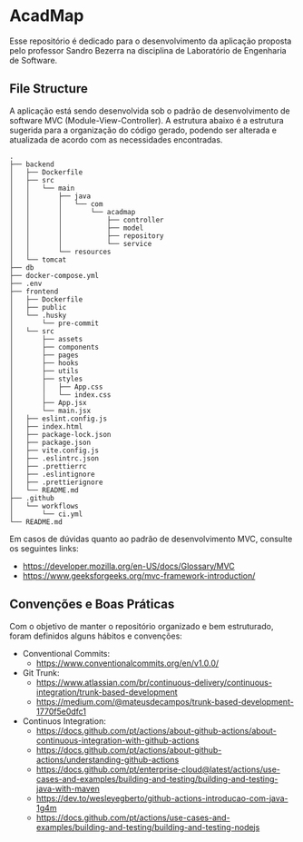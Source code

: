 # AcadMap
Esse repositório é dedicado para o desenvolvimento da aplicação proposta pelo professor Sandro Bezerra na disciplina de Laboratório de Engenharia de Software.

## File Structure
A aplicação está sendo desenvolvida sob o padrão de desenvolvimento de software MVC (Module-View-Controller). A estrutura abaixo é a estrutura sugerida para a organização do código gerado, podendo ser alterada e atualizada de acordo com as necessidades encontradas.

```
.
├── backend
│   ├── Dockerfile
│   ├── src
│   │   └── main
│   │       ├── java
│   │       │   └── com
│   │       │       └── acadmap
│   │       │           ├── controller
│   │       │           ├── model
│   │       │           ├── repository
│   │       │           └── service
│   │       └── resources
│   └── tomcat
├── db
├── docker-compose.yml
├── .env
├── frontend
│   ├── Dockerfile
│   ├── public
│   └── .husky
│       └── pre-commit
│   └── src
│       ├── assets
│       ├── components 
│       ├── pages 
│       ├── hooks 
│       ├── utils 
│       ├── styles 
│       │   ├── App.css
│       │   └── index.css
│       ├── App.jsx
│       └── main.jsx
│   ├── eslint.config.js
│   ├── index.html
│   ├── package-lock.json
│   ├── package.json
│   ├── vite.config.js
│   ├── .eslintrc.json
│   ├── .prettierrc
│   ├── .eslintignore
│   ├── .prettierignore
│   └── README.md
├── .github
│   └── workflows
│       └── ci.yml
└── README.md

```

Em casos de dúvidas quanto ao padrão de desenvolvimento MVC, consulte os seguintes links: 
- https://developer.mozilla.org/en-US/docs/Glossary/MVC
- https://www.geeksforgeeks.org/mvc-framework-introduction/

## Convenções e Boas Práticas
Com o objetivo de manter o repositório organizado e bem estruturado, foram definidos alguns hábitos e convenções:
- Conventional Commits:
    - https://www.conventionalcommits.org/en/v1.0.0/
- Git Trunk: 
    - https://www.atlassian.com/br/continuous-delivery/continuous-integration/trunk-based-development
    - https://medium.com/@mateusdecampos/trunk-based-development-1770f5e0dfc1
- Continuos Integration:
    - https://docs.github.com/pt/actions/about-github-actions/about-continuous-integration-with-github-actions
    - https://docs.github.com/pt/actions/about-github-actions/understanding-github-actions
    - https://docs.github.com/pt/enterprise-cloud@latest/actions/use-cases-and-examples/building-and-testing/building-and-testing-java-with-maven
    - https://dev.to/wesleyegberto/github-actions-introducao-com-java-1g4m
    - https://docs.github.com/pt/actions/use-cases-and-examples/building-and-testing/building-and-testing-nodejs
